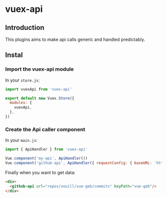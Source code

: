 # vuex-api
## Introduction
This plugins aims to make api calls generic and handled predictably.

## Instal

### Import the vuex-api module
In your `store.js`:
```javascript
import vuexApi from 'vuex-api'

export default new Vuex.Store({
  modules: {
    vuexApi,
  },
})
``` 

### Create the Api caller component
In your `main.js`:

```javascript
import { ApiHandler } from 'vuex-api'

Vue.component('my-api', ApiHandler())
Vue.component('github-api', ApiHandler({ requestConfig: { baseURL: 'https://api.github.com' } }))
```

Finally when you want to get data:

```html
<div>
  <github-api url="repos/vouill/vue-geb/commits" keyPath="vue-geb"/>
</div>
```

